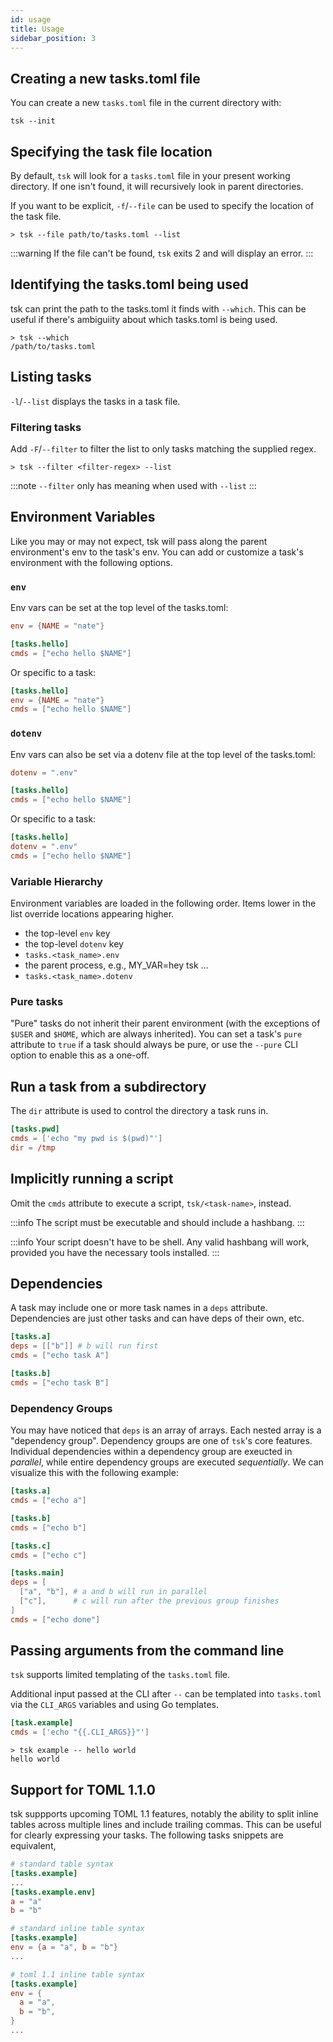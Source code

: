 ```yaml
---
id: usage
title: Usage
sidebar_position: 3
---
```


## Creating a new tasks.toml file

You can create a new `tasks.toml` file in the current directory with:

```shell
tsk --init
```

## Specifying the task file location

By default, `tsk` will look for a `tasks.toml` file in your present working directory. If one isn't found, it will recursively look in parent directories.

If you want to be explicit, `-f`/`--file` can be used to specify the location of the task file.

```shell
> tsk --file path/to/tasks.toml --list
```

:::warning
If the file can't be found, `tsk` exits 2 and will display an error.
:::

## Identifying the tasks.toml being used

tsk can print the path to the tasks.toml it finds with `--which`. This can be useful if there's ambiguiity about which tasks.toml is being used.

```shell
> tsk --which
/path/to/tasks.toml
```

## Listing tasks

`-l`/`--list` displays the tasks in a task file.

### Filtering tasks

Add `-F`/`--filter` to filter the list to only tasks matching the supplied regex.

```shell
> tsk --filter <filter-regex> --list
```

:::note
`--filter` only has meaning when used with `--list`
:::

## Environment Variables

Like you may or may not expect, tsk will pass along the parent environment's env to the task's env. You can add or customize a task's environment with the following options.

### `env`

Env vars can be set at the top level of the tasks.toml:
```toml title="tasks.toml"
env = {NAME = "nate"}

[tasks.hello]
cmds = ["echo hello $NAME"]
```

Or specific to a task:
```toml title="tasks.toml"
[tasks.hello]
env = {NAME = "nate"}
cmds = ["echo hello $NAME"]
```

### `dotenv`

Env vars can also be set via a dotenv file at the top level of the tasks.toml:
```toml title="tasks.toml"
dotenv = ".env"

[tasks.hello]
cmds = ["echo hello $NAME"]
```

Or specific to a task:
```toml title="tasks.toml"
[tasks.hello]
dotenv = ".env"
cmds = ["echo hello $NAME"]
```

### Variable Hierarchy

Environment variables are loaded in the following order. Items lower in the list override locations appearing higher.

- the top-level `env` key
- the top-level `dotenv` key
- `tasks.<task_name>.env`
- the parent process, e.g., MY_VAR=hey tsk ...
- `tasks.<task_name>.dotenv`

### Pure tasks

"Pure" tasks do not inherit their parent environment (with the exceptions of `$USER` and `$HOME`, which are always inherited). You can set a task's `pure` attribute to `true` if a task should always be pure, or use the `--pure` CLI option to enable this as a one-off.

## Run a task from a subdirectory

The `dir` attribute is used to control the directory a task runs in.

```toml
[tasks.pwd]
cmds = ['echo "my pwd is $(pwd)"']
dir = /tmp
````

## Implicitly running a script

Omit the `cmds` attribute to execute a script, `tsk/<task-name>`, instead.

:::info
The script must be executable and should include a hashbang.
:::

:::info
Your script doesn't have to be shell. Any valid hashbang will work, provided you have the necessary tools installed.
:::

## Dependencies

A task may include one or more task names in a `deps` attribute. Dependencies are just other tasks and can have deps of their own, etc.

```toml title="tasks.toml"
[tasks.a]
deps = [["b"]] # b will run first
cmds = ["echo task A"]

[tasks.b]
cmds = ["echo task B"]
```

### Dependency Groups

You may have noticed that `deps` is an array of arrays. Each nested array is a "dependency group". Dependency groups are one of `tsk`'s core features. Individual dependencies within a dependency group are exeucted in *parallel*, while entire dependency groups are executed *sequentially*. We can visualize this with the following example:

```toml
[tasks.a]
cmds = ["echo a"]

[tasks.b]
cmds = ["echo b"]

[tasks.c]
cmds = ["echo c"]

[tasks.main]
deps = [
  ["a", "b"], # a and b will run in parallel
  ["c"],      # c will run after the previous group finishes
]
cmds = ["echo done"]
```
## Passing arguments from the command line

`tsk` supports limited templating of the `tasks.toml` file.

Additional input passed at the CLI after `--` can be templated into `tasks.toml` via the `CLI_ARGS` variables and using Go templates.

```toml
[task.example]
cmds = ['echo "{{.CLI_ARGS}}"']
```

```shell
> tsk example -- hello world
hello world
```

## Support for TOML 1.1.0

tsk suppports upcoming TOML 1.1 features, notably the ability to split inline tables across multiple lines and include trailing commas. This can be useful for clearly expressing your tasks. The following tasks snippets are equivalent,

```toml
# standard table syntax
[tasks.example]
...
[tasks.example.env]
a = "a"
b = "b"
```

```toml
# standard inline table syntax
[tasks.example]
env = {a = "a", b = "b"}
...
```

```toml
# toml 1.1 inline table syntax
[tasks.example]
env = {
  a = "a",
  b = "b",
}
...
```
